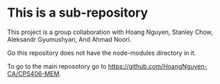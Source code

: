 # This is a sub-repository

This project is a group collaboration with Hoang Nguyen, Stanley Chow, Aleksandr Gyumushyan, And Ahmad Noori.

Go this repository does not have the node-modules directory in it.

To go to the main reposotory go to https://github.com/HoangNguyen-CA/CPS406-MEM.
